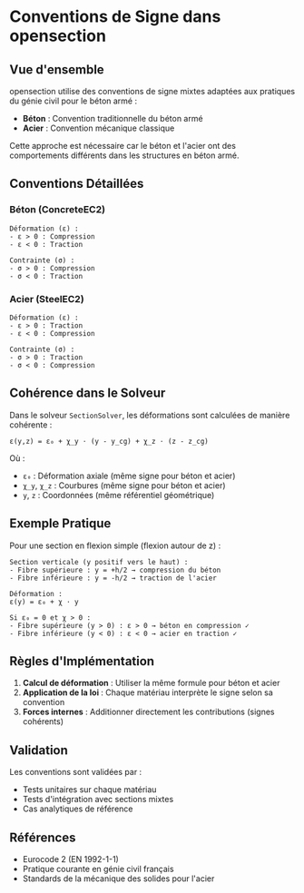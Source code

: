 # Conventions de Signe dans opensection

## Vue d'ensemble

opensection utilise des conventions de signe mixtes adaptées aux pratiques du génie civil pour le béton armé :

- **Béton** : Convention traditionnelle du béton armé
- **Acier** : Convention mécanique classique

Cette approche est nécessaire car le béton et l'acier ont des comportements différents dans les structures en béton armé.

## Conventions Détaillées

### Béton (ConcreteEC2)
```
Déformation (ε) :
- ε > 0 : Compression
- ε < 0 : Traction

Contrainte (σ) :
- σ > 0 : Compression
- σ < 0 : Traction
```

### Acier (SteelEC2)
```
Déformation (ε) :
- ε > 0 : Traction
- ε < 0 : Compression

Contrainte (σ) :
- σ > 0 : Traction
- σ < 0 : Compression
```

## Cohérence dans le Solveur

Dans le solveur `SectionSolver`, les déformations sont calculées de manière cohérente :

```
ε(y,z) = ε₀ + χ_y ⋅ (y - y_cg) + χ_z ⋅ (z - z_cg)
```

Où :
- `ε₀` : Déformation axiale (même signe pour béton et acier)
- `χ_y`, `χ_z` : Courbures (même signe pour béton et acier)
- `y`, `z` : Coordonnées (même référentiel géométrique)

## Exemple Pratique

Pour une section en flexion simple (flexion autour de z) :

```
Section verticale (y positif vers le haut) :
- Fibre supérieure : y = +h/2 → compression du béton
- Fibre inférieure : y = -h/2 → traction de l'acier

Déformation :
ε(y) = ε₀ + χ ⋅ y

Si ε₀ = 0 et χ > 0 :
- Fibre supérieure (y > 0) : ε > 0 → béton en compression ✓
- Fibre inférieure (y < 0) : ε < 0 → acier en traction ✓
```

## Règles d'Implémentation

1. **Calcul de déformation** : Utiliser la même formule pour béton et acier
2. **Application de la loi** : Chaque matériau interprète le signe selon sa convention
3. **Forces internes** : Additionner directement les contributions (signes cohérents)

## Validation

Les conventions sont validées par :
- Tests unitaires sur chaque matériau
- Tests d'intégration avec sections mixtes
- Cas analytiques de référence

## Références

- Eurocode 2 (EN 1992-1-1)
- Pratique courante en génie civil français
- Standards de la mécanique des solides pour l'acier

